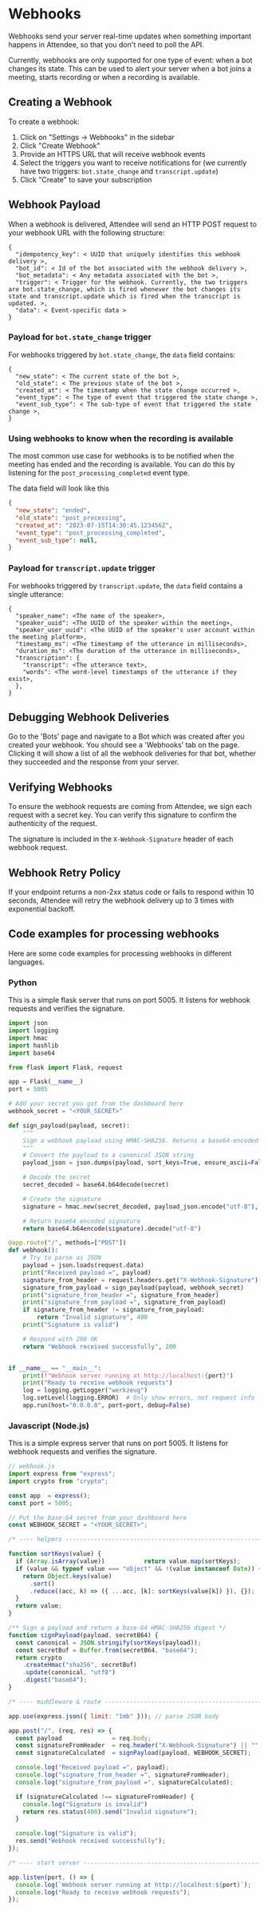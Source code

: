# Webhooks

Webhooks send your server real-time updates when something important happens in Attendee, so that you don't need to poll the API.

Currently, webhooks are only supported for one type of event: when a bot changes its state. This can be used to alert your server when a bot joins a meeting, starts recording or when a recording is available.

## Creating a Webhook

To create a webhook:

1. Click on "Settings → Webhooks" in the sidebar
2. Click "Create Webhook" 
3. Provide an HTTPS URL that will receive webhook events
4. Select the triggers you want to receive notifications for (we currently have two triggers: `bot.state_change` and `transcript.update`)
5. Click "Create" to save your subscription

## Webhook Payload

When a webhook is delivered, Attendee will send an HTTP POST request to your webhook URL with the following structure:

```
{
  "idempotency_key": < UUID that uniquely identifies this webhook delivery >,
  "bot_id": < Id of the bot associated with the webhook delivery >,
  "bot_metadata": < Any metadata associated with the bot >,
  "trigger": < Trigger for the webhook. Currently, the two triggers are bot.state_change, which is fired whenever the bot changes its state and transcript.update which is fired when the transcript is updated. >,
  "data": < Event-specific data >
}
```

### Payload for `bot.state_change` trigger

For webhooks triggered by `bot.state_change`, the `data` field contains:

```
{
  "new_state": < The current state of the bot >,
  "old_state": < The previous state of the bot >,
  "created_at": < The timestamp when the state change occurred >,
  "event_type": < The type of event that triggered the state change >,
  "event_sub_type": < The sub-type of event that triggered the state change >,
}
```

### Using webhooks to know when the recording is available

The most common use case for webhooks is to be notified when the meeting has ended and the recording is available. You can do this by listening for the `post_processing_completed` event type.

The data field will look like this

```json
{
  "new_state": "ended",
  "old_state": "post_processing",
  "created_at": "2023-07-15T14:30:45.123456Z",
  "event_type": "post_processing_completed",
  "event_sub_type": null,
}
```

### Payload for `transcript.update` trigger

For webhooks triggered by `transcript.update`, the `data` field contains a single utterance:

```
{
  "speaker_name": <The name of the speaker>,
  "speaker_uuid": <The UUID of the speaker within the meeting>,
  "speaker_user_uuid": <The UUID of the speaker's user account within the meeting platform>,
  "timestamp_ms": <The timestamp of the utterance in milliseconds>,
  "duration_ms": <The duration of the utterance in milliseconds>,
  "transcription": {
    "transcript": <The utterance text>,
    "words": <The word-level timestamps of the utterance if they exist>,
  },
}
```

## Debugging Webhook Deliveries

Go to the 'Bots' page and navigate to a Bot which was created after you created your webhook. You should see a 'Webhooks' tab on the page. Clicking it will show a list of all the webhook deliveries for that bot, whether they succeeded and the response from your server.

## Verifying Webhooks

To ensure the webhook requests are coming from Attendee, we sign each request with a secret key. You can verify this signature to confirm the authenticity of the request.

The signature is included in the `X-Webhook-Signature` header of each webhook request.

## Webhook Retry Policy

If your endpoint returns a non-2xx status code or fails to respond within 10 seconds, Attendee will retry the webhook delivery up to 3 times with exponential backoff.

## Code examples for processing webhooks

Here are some code examples for processing webhooks in different languages.

### Python

This is a simple flask server that runs on port 5005. It listens for webhook requests and verifies the signature.
```python
import json
import logging
import hmac
import hashlib
import base64

from flask import Flask, request

app = Flask(__name__)
port = 5005

# Add your secret you got from the dashboard here
webhook_secret = "<YOUR_SECRET>"

def sign_payload(payload, secret):
    """
    Sign a webhook payload using HMAC-SHA256. Returns a base64-encoded HMAC-SHA256 signature
    """
    # Convert the payload to a canonical JSON string
    payload_json = json.dumps(payload, sort_keys=True, ensure_ascii=False, separators=(",", ":"))

    # Decode the secret
    secret_decoded = base64.b64decode(secret)

    # Create the signature
    signature = hmac.new(secret_decoded, payload_json.encode("utf-8"), hashlib.sha256).digest()

    # Return base64 encoded signature
    return base64.b64encode(signature).decode("utf-8")

@app.route("/", methods=["POST"])
def webhook():
    # Try to parse as JSON
    payload = json.loads(request.data)
    print("Received payload =", payload)
    signature_from_header = request.headers.get("X-Webhook-Signature")
    signature_from_payload = sign_payload(payload, webhook_secret)
    print("signature_from_header =", signature_from_header)
    print("signature_from_payload =", signature_from_payload)
    if signature_from_header != signature_from_payload:
        return "Invalid signature", 400
    print("Signature is valid")

    # Respond with 200 OK
    return "Webhook received successfully", 200


if __name__ == "__main__":
    print(f"Webhook server running at http://localhost:{port}")
    print("Ready to receive webhook requests")
    log = logging.getLogger("werkzeug")
    log.setLevel(logging.ERROR)  # Only show errors, not request info
    app.run(host="0.0.0.0", port=port, debug=False)
```

### Javascript (Node.js)

This is a simple express server that runs on port 5005. It listens for webhook requests and verifies the signature.

```javascript
// webhook.js
import express from "express";
import crypto from "crypto";

const app  = express();
const port = 5005;

// Put the base‑64 secret from your dashboard here
const WEBHOOK_SECRET = "<YOUR_SECRET>";

/* ---- helpers ----------------------------------------------------------- */

function sortKeys(value) {
  if (Array.isArray(value))           return value.map(sortKeys);
  if (value && typeof value === "object" && !(value instanceof Date)) {
    return Object.keys(value)
      .sort()
      .reduce((acc, k) => ({ ...acc, [k]: sortKeys(value[k]) }), {});
  }
  return value;
}

/** Sign a payload and return a base‑64 HMAC‑SHA256 digest */
function signPayload(payload, secretB64) {
  const canonical = JSON.stringify(sortKeys(payload));
  const secretBuf = Buffer.from(secretB64, "base64");
  return crypto
    .createHmac("sha256", secretBuf)
    .update(canonical, "utf8")
    .digest("base64");
}

/* ---- middleware & route ----------------------------------------------- */

app.use(express.json({ limit: "1mb" })); // parse JSON body

app.post("/", (req, res) => {
  const payload              = req.body;
  const signatureFromHeader  = req.header("X-Webhook-Signature") || "";
  const signatureCalculated  = signPayload(payload, WEBHOOK_SECRET);

  console.log("Received payload =", payload);
  console.log("signature_from_header =", signatureFromHeader);
  console.log("signature_from_payload =", signatureCalculated);

  if (signatureCalculated !== signatureFromHeader) {
    console.log("Signature is invalid")
    return res.status(400).send("Invalid signature");
  }

  console.log("Signature is valid");
  res.send("Webhook received successfully");
});

/* ---- start server ------------------------------------------------------ */

app.listen(port, () => {
  console.log(`Webhook server running at http://localhost:${port}`);
  console.log("Ready to receive webhook requests");
});
```

